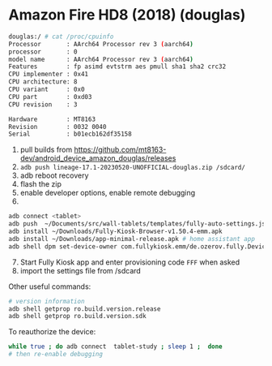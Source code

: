Amazon Fire HD8 (2018) (douglas)
================================

```bash
douglas:/ # cat /proc/cpuinfo                                                                                                                                                               
Processor       : AArch64 Processor rev 3 (aarch64)
processor       : 0
model name      : AArch64 Processor rev 3 (aarch64)
Features        : fp asimd evtstrm aes pmull sha1 sha2 crc32
CPU implementer : 0x41
CPU architecture: 8
CPU variant     : 0x0
CPU part        : 0xd03
CPU revision    : 3

Hardware        : MT8163
Revision        : 0032 0040
Serial          : b01ecb162df35158
```


1. pull builds from https://github.com/mt8163-dev/android_device_amazon_douglas/releases
2. `adb push lineage-17.1-20230520-UNOFFICIAL-douglas.zip /sdcard/`
3. adb reboot recovery
4. flash the zip
5. enable developer options, enable remote debugging
6. 
```bash
adb connect <tablet>
adb push  ~/Documents/src/wall-tablets/templates/fully-auto-settings.json /sdcard
adb install ~/Downloads/Fully-Kiosk-Browser-v1.50.4-emm.apk
adb install ~/Downloads/app-minimal-release.apk # home assistant app
adb shell dpm set-device-owner com.fullykiosk.emm/de.ozerov.fully.DeviceOwnerReceiver
```
7. Start Fully Kiosk app and enter provisioning code `FFF` when asked
8. import the settings file from /sdcard


Other useful commands:
```bash
# version information
adb shell getprop ro.build.version.release
adb shell getprop ro.build.version.sdk
```

To reauthorize the device:
```bash
while true ; do adb connect  tablet-study ; sleep 1 ;  done 
# then re-enable debugging
```